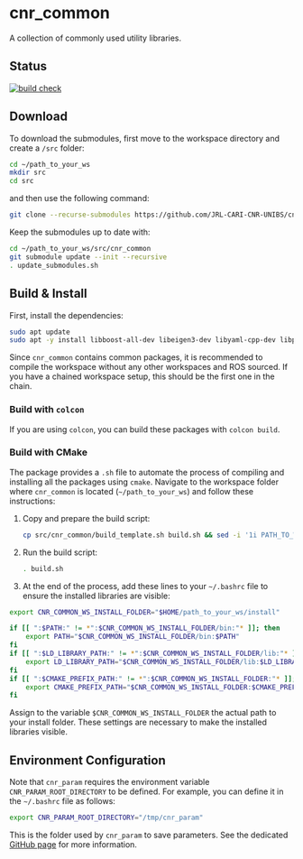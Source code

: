 # cnr_common
A collection of commonly used utility libraries.

## Status

[![build check](https://github.com/JRL-CARI-CNR-UNIBS/cnr_common/actions/workflows/build_and_install.yaml/badge.svg)](https://github.com/JRL-CARI-CNR-UNIBS/cnr_common/actions/workflows/build_and_install.yaml)

## Download

To download the submodules, first move to the workspace directory and create a `/src` folder:
```bash 
cd ~/path_to_your_ws
mkdir src
cd src
```

and then use the following command:
```bash 
git clone --recurse-submodules https://github.com/JRL-CARI-CNR-UNIBS/cnr_common.git
```

Keep the submodules up to date with:
```bash
cd ~/path_to_your_ws/src/cnr_common
git submodule update --init --recursive
. update_submodules.sh
```

## Build & Install
First, install the dependencies:
```bash
sudo apt update
sudo apt -y install libboost-all-dev libeigen3-dev libyaml-cpp-dev libpoco-dev liblog4cxx-dev libgtest-dev
```
Since `cnr_common` contains common packages, it is recommended to compile the workspace without any other workspaces and ROS sourced. If you have a chained workspace setup, this should be the first one in the chain. 

### Build with `colcon`
If you are using `colcon`, you can build these packages with `colcon build`.

### Build with CMake
The package provides a `.sh` file to automate the process of compiling and installing all the packages using `cmake`. Navigate to the workspace folder where `cnr_common` is located (`~/path_to_your_ws`) and follow these instructions:

1. Copy and prepare the build script:
    ```bash
    cp src/cnr_common/build_template.sh build.sh && sed -i '1i PATH_TO_WS="$(pwd)"' build.sh
    ```

2. Run the build script:
    ```bash
    . build.sh
    ```
3. At the end of the process, add these lines to your `~/.bashrc` file to ensure the installed libraries are visible:

```bash
export CNR_COMMON_WS_INSTALL_FOLDER="$HOME/path_to_your_ws/install"

if [[ ":$PATH:" != *":$CNR_COMMON_WS_INSTALL_FOLDER/bin:"* ]]; then
    export PATH="$CNR_COMMON_WS_INSTALL_FOLDER/bin:$PATH"
fi
if [[ ":$LD_LIBRARY_PATH:" != *":$CNR_COMMON_WS_INSTALL_FOLDER/lib:"* ]]; then
    export LD_LIBRARY_PATH="$CNR_COMMON_WS_INSTALL_FOLDER/lib:$LD_LIBRARY_PATH"
fi
if [[ ":$CMAKE_PREFIX_PATH:" != *":$CNR_COMMON_WS_INSTALL_FOLDER:"* ]]; then
    export CMAKE_PREFIX_PATH="$CNR_COMMON_WS_INSTALL_FOLDER:$CMAKE_PREFIX_PATH"
fi
```

Assign to the variable `$CNR_COMMON_WS_INSTALL_FOLDER` the actual path to your install folder. These settings are necessary to make the installed libraries visible.

## Environment Configuration

Note that `cnr_param` requires the environment variable `CNR_PARAM_ROOT_DIRECTORY` to be defined. For example, you can define it in the `~/.bashrc` file as follows:

```bash
export CNR_PARAM_ROOT_DIRECTORY="/tmp/cnr_param"
```

This is the folder used by `cnr_param` to save parameters. See the dedicated [GitHub page](https://github.com/CNR-STIIMA-IRAS/cnr_param) for more information.
